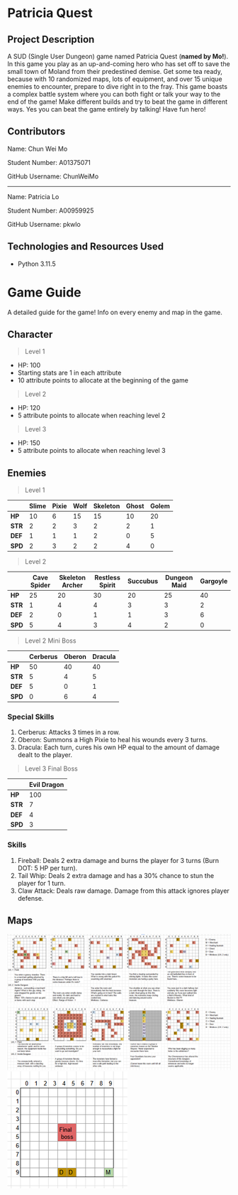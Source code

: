 # Patricia Quest
## Project Description
A SUD (Single User Dungeon) game named Patricia Quest (__named by Mo!__). In this game you play as an up-and-coming hero
who has set off to save the small town of Moland from their predestined demise. Get some tea ready, because with 10 
randomized maps, lots of equipment, and over 15 unique enemies to encounter, prepare to dive right in to the fray.
This game boasts a complex battle system where you can both fight or talk your way to the end of the game! 
Make different builds and try to beat the game in different ways. Yes you can beat the game entirely by talking! 
Have fun hero!

## Contributors

Name: Chun Wei Mo

Student Number: A01375071

GitHub Username: ChunWeiMo

--------------------------

Name: Patricia Lo

Student Number: A00959925

GitHub Username: pkwlo

## Technologies and Resources Used
- Python 3.11.5

# Game Guide
A detailed guide for the game! Info on every enemy and map in the game. 

## Character
>Level 1
- HP: 100
- Starting stats are 1 in each attribute
- 10 attribute points to allocate at the beginning of the game
>Level 2
- HP: 120
- 5 attribute points to allocate when reaching level 2
>Level 3
- HP: 150
- 5 attribute points to allocate when reaching level 3

## Enemies
>Level 1

|         | **Slime** | **Pixie** | **Wolf** | **Skeleton** | **Ghost** | **Golem** |
|---------|-----------|-----------|----------|--------------|-----------|-----------|
| **HP**  | 10        | 6         | 15       | 15           | 10        | 20        |
| **STR** | 2         | 2         | 3        | 2            | 2         | 1         |
| **DEF** | 1         | 1         | 1        | 2            | 0         | 5         | 
| **SPD** | 2         | 3         | 2        | 2            | 4         | 0         |

>Level 2

|         | **Cave Spider** | **Skeleton Archer** | **Restless Spirit** | **Succubus** | **Dungeon Maid** | **Gargoyle** |
|---------|-----------------|---------------------|---------------------|--------------|------------------|--------------|
| **HP**  | 25              | 20                  | 30                  | 20           | 25               | 40           |
| **STR** | 1               | 4                   | 4                   | 3            | 3                | 2            |
| **DEF** | 2               | 0                   | 1                   | 1            | 3                | 6            |
| **SPD** | 5               | 4                   | 3                   | 4            | 2                | 0            |

>Level 2 Mini Boss

|         | **Cerberus** | **Oberon** | **Dracula** |
|---------|--------------|------------|-------------|
| **HP**  | 50           | 40         | 40          |
| **STR** | 5            | 4          | 5           |
| **DEF** | 5            | 0          | 1           |
| **SPD** | 0            | 6          | 4           |

### Special Skills
1. Cerberus: Attacks 3 times in a row.
2. Oberon: Summons a High Pixie to heal his wounds every 3 turns.
3. Dracula: Each turn, cures his own HP equal to the amount of damage dealt to the player.
>Level 3 Final Boss

|         | **Evil Dragon** |
|---------|-----------------|
| **HP**  | 100             |
| **STR** | 7               |
| **DEF** | 4               |
| **SPD** | 3               |

### Skills
1. Fireball: Deals 2 extra damage and burns the player for 3 turns (Burn DOT: 5 HP per turn).
2. Tail Whip: Deals 2 extra damage and has a 30% chance to stun the player for 1 turn.
3. Claw Attack: Deals raw damage. Damage from this attack ignores player defense.

## Maps

![map 1.png](game_spec%2Fmap%201.png)
![map 2.png](game_spec%2Fmap%202.png)
![map 3.png](game_spec%2Fmap%203.png)